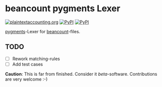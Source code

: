 # beancount pygments Lexer

[![plaintextaccounting.org](https://img.shields.io/badge/plaintextaccounting.org-beancount-red.svg)]()
[![PyPI](https://img.shields.io/pypi/l/beancount-pygments-lexer.svg)]()
[![PyPI](https://img.shields.io/pypi/v/beancount-pygments-lexer.svg)]()

[pygments](http://pygments.org)-Lexer for
[beancount](http://furius.ca/beancount/)-files.

## TODO

- [ ] Rework matching-rules
- [ ] Add test cases

**Caution**: This is far from finished. Consider it *beta*-software.
Contributions are very welcome :-)
